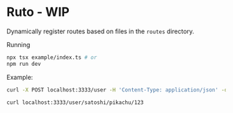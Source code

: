 # Ruto - WIP

Dynamically register routes based on files in the `routes` directory.

Running
```bash
npx tsx example/index.ts # or
npm run dev
```

Example:
```bash
curl -X POST localhost:3333/user -H 'Content-Type: application/json' -d '{"name": "alo"}'

curl localhost:3333/user/satoshi/pikachu/123
```
